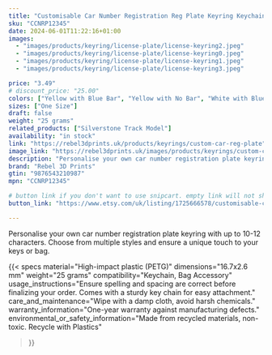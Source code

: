 ```yaml
---
title: "Customisable Car Number Registration Reg Plate Keyring Keychain Personalised"
sku: "CCNRP12345"
date: 2024-06-01T11:22:16+01:00
images:
  - "images/products/keyring/license-plate/license-keyring2.jpeg"
  - "images/products/keyring/license-plate/license-keyring0.jpeg"
  - "images/products/keyring/license-plate/license-keyring1.jpeg"
  - "images/products/keyring/license-plate/license-keyring3.jpeg"

price: "3.49"
# discount_price: "25.00"
colors: ["Yellow with Blue Bar", "Yellow with No Bar", "White with Blue Bar"]
sizes: ["One Size"]
draft: false
weight: "25 grams"
related_products: ["Silverstone Track Model"]
availability: "in stock"
link: "https://rebel3dprints.uk/products/keyrings/custom-car-reg-plate"
image_link: "https://rebel3dprints.uk/images/products/keyrings/custom-car-reg-plate-keyring.jpeg"
description: "Personalise your own car number registration plate keyring with up to 10-12 characters. Choose from multiple styles and ensure a unique touch to your keys or bag."
brand: "Rebel 3D Prints"
gtin: "9876543210987"
mpn: "CCNRP12345"

# button link if you don't want to use snipcart. empty link will not show button
button_link: "https://www.etsy.com/uk/listing/1725666578/customisable-car-number-registration-reg?ref=listings_manager_grid"

---
```


Personalise your own car number registration plate keyring with up to 10-12 characters. Choose from multiple styles and ensure a unique touch to your keys or bag.

{{< specs
    material="High-impact plastic (PETG)"
    dimensions="16.7x2.6 mm"
    weight="25 grams"
    compatibility="Keychain, Bag Accessory"
    usage_instructions="Ensure spelling and spacing are correct before finalizing your order. Comes with a sturdy key chain for easy attachment."
    care_and_maintenance="Wipe with a damp cloth, avoid harsh chemicals."
    warranty_information="One-year warranty against manufacturing defects."
    environmental_or_safety_information="Made from recycled materials, non-toxic. Recycle with Plastics"
>}}

